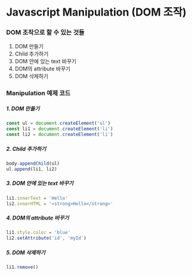 # Javascript Manipulation (DOM 조작)

### DOM 조작으로 할 수 있는 것들

1. DOM 만들기
2. Child 추가하기
3. DOM 안에 있는 text 바꾸기
4. DOM의 attribute 바꾸기
5. DOM 삭제하기



### Manipulation 예제 코드

##### 1. DOM 만들기

```javascript
const ul = document.createElement('ul')
const li1 = document.createElement('li')
const li2 = document.createElement('li')
```

##### 2. Child 추가하기

```javascript
body.appendChild(ul)
ul.append(li1, li2)
```

##### 3. DOM 안에 있는 text 바꾸기

```javascript
li1.innerText = 'Hello'
li2.innerHTML = '<strong>Hello</strong>'
```

##### 4. DOM의 attribute 바꾸기

```javascript
li1.style.color = 'blue'
li2.setAttribute('id', 'myId')
```

##### 5. DOM 삭제하기

```javascript
li1.remove()
```

